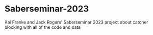 # Saberseminar-2023
Kai Franke and Jack Rogers' Saberseminar 2023 project about catcher blocking with all of the code and data
